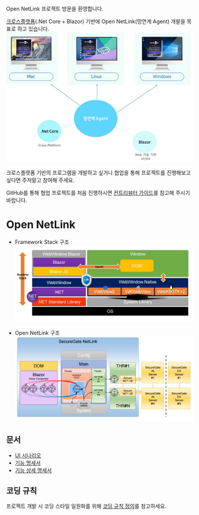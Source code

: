 Open NetLink 프로젝트 방문을 환영합니다.

[크로스플랫폼](https://ko.wikipedia.org/wiki/%ED%81%AC%EB%A1%9C%EC%8A%A4_%ED%94%8C%EB%9E%AB%ED%8F%BC)(.Net Core + Blazor) 기반에 Open NetLink(망연계 Agent) 개발을 목표로 하고 있습니다.
![개발목표](content/1.JPG)

크로스플랫폼 기반의 프로그램을 개발하고 싶거나 협업을 통해 프로젝트를 진행해보고 싶다면 주저말고 참여해 주세요.

GitHub를 통해 협업 프로젝트를 처음 진행하시면 [컨트리뷰터 가이드](docs/CONTRIBUTE_GUIDE.md)를 참고해 주시기 바랍니다.

# Open NetLink
* Framework Stack 구조
![개발목표](content/2.JPG)

* Open NetLink 구조
![개발목표](content/3.JPG)

##  문서

* [UI 시나리오](docs/NetLink_UI%EC%8B%9C%EB%82%98%EB%A6%AC%EC%98%A4_v1.0.pptx)
* [기능 명세서](docs/NetLink_%EA%B8%B0%EB%8A%A5.%EB%A6%AC%EC%8A%A4%ED%8A%B8.Spec_V1.0.xlsx)
* [기능 상세 명세서](docs/NetLink_%EA%B8%B0%EB%8A%A5%EB%A6%AC%EC%8A%A4%ED%8A%B8_%EC%83%81%EC%84%B8%EC%84%A4%EA%B3%84%EC%84%9C_V1.0.docx)
 
## 코딩 규칙

프로젝트 개발 시 코딩 스타일 일원화를 위해 [코딩 규칙 정의](docs/CODING_ROLE.md)를 참고하세요.
